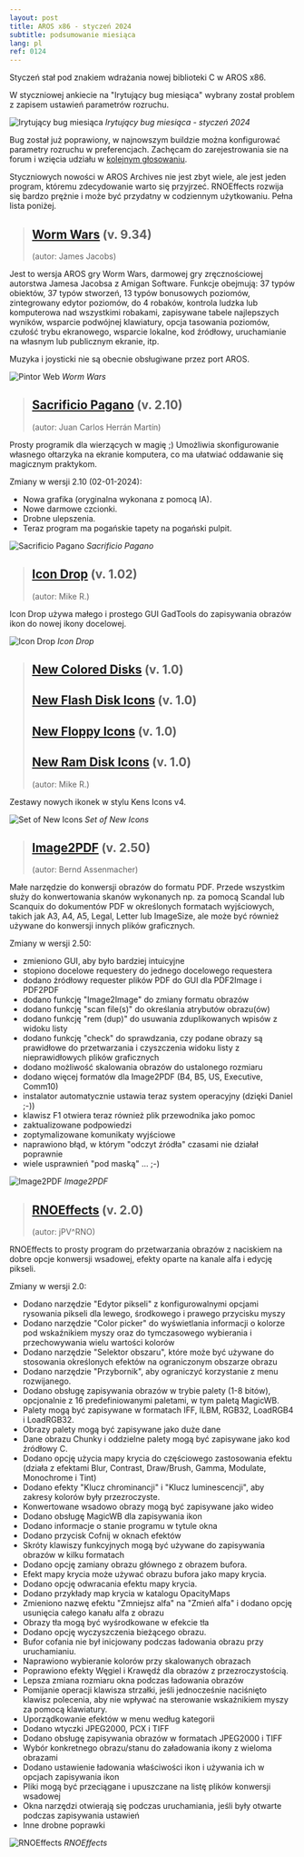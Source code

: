 ```yaml
---
layout: post
title: AROS x86 - styczeń 2024
subtitle: podsumowanie miesiąca
lang: pl
ref: 0124
---
```


Styczeń stał pod znakiem wdrażania nowej biblioteki C w AROS x86. 

W styczniowej ankiecie na "Irytujący bug miesiąca" wybrany został problem z zapisem ustawień parametrów rozruchu.

![Irytujący bug miesiąca](/assets/img/ibotm0124.jpg)
*Irytujący bug miesiąca - styczeń 2024*

Bug został już poprawiony, w najnowszym buildzie można konfigurować parametry rozruchu w preferencjach. Zachęcam do zarejestrowania sie na forum i wzięcia udziału w [kolejnym głosowaniu](https://www.arosworld.org/infusions/forum/viewthread.php?thread_id=1191&pid=3842).

Styczniowych nowości w AROS Archives nie jest zbyt wiele, ale jest jeden program, któremu zdecydowanie warto się przyjrzeć. RNOEffects rozwija się bardzo prężnie i może być przydatny w codziennym użytkowaniu. Pełna lista poniżej.

> ## [Worm Wars](http://archives.aros-exec.org/?function=showfile&file=game/action/wormwars.i386-aros.zip) (v. 9.34)
> (autor: James Jacobs)

Jest to wersja AROS gry Worm Wars, darmowej gry zręcznościowej autorstwa Jamesa Jacobsa z Amigan Software. Funkcje obejmują: 37 typów obiektów, 37 typów stworzeń, 13 typów bonusowych poziomów, zintegrowany edytor poziomów, do 4 robaków, kontrola ludzka lub komputerowa nad wszystkimi robakami, zapisywane tabele najlepszych wyników, wsparcie podwójnej klawiatury, opcja tasowania poziomów, czułość trybu ekranowego, wsparcie lokalne, kod źródłowy, uruchamianie na własnym lub publicznym ekranie, itp.

Muzyka i joysticki nie są obecnie obsługiwane przez port AROS.

![Pintor Web](/assets/img/wormwars.jpg)
*Worm Wars*

> ## [Sacrificio Pagano](http://archives.aros-exec.org/?function=showfile&file=utility/misc/sacrificiopagano.lha) (v. 2.10)
> (autor: Juan Carlos Herrán Martín)

Prosty programik dla wierzących w magię ;) Umożliwia skonfigurowanie własnego ołtarzyka na ekranie komputera, co ma ułatwiać oddawanie się magicznym praktykom.

Zmiany w wersji 2.10 (02-01-2024):

- Nowa grafika (oryginalna wykonana z pomocą IA).
- Nowe darmowe czcionki.
- Drobne ulepszenia.
- Teraz program ma pogańskie tapety na pogański pulpit.

![Sacrificio Pagano](/assets/img/pagano210.jpg)
*Sacrificio Pagano*

> ## [Icon Drop](http://archives.aros-exec.org/?function=showfile&file=graphics/icon/icondropx_12-29-23.i386-aros.zip) (v. 1.02)
> (autor: Mike R.)

Icon Drop używa małego i prostego GUI GadTools do zapisywania obrazów ikon do nowej ikony docelowej.

![Icon Drop](/assets/img/icondrop102.jpg)
*Icon Drop*

> ## [New Colored Disks](http://archives.aros-exec.org/?function=showfile&file=graphics/icon/new_colored_disks.zip) (v. 1.0)
> ## [New Flash Disk Icons](http://archives.aros-exec.org/?function=showfile&file=graphics/icon/new_flash_disk_icons.zip) (v. 1.0)
> ## [New Floppy Icons](http://archives.aros-exec.org/?function=showfile&file=graphics/icon/new_floppy_icons.zip) (v. 1.0)
> ## [New Ram Disk Icons](http://archives.aros-exec.org/?function=showfile&file=graphics/icon/new_ram_disk_icons.zip) (v. 1.0)
> (autor: Mike R.)

Zestawy nowych ikonek w stylu Kens Icons v4.

![Set of New Icons](/assets/img/newicons.jpg)
*Set of New Icons*

> ## [Image2PDF](http://archives.aros-exec.org/?function=showfile&file=office/dtp/image2pdf.i386-aros.lha) (v. 2.50)
> (autor: Bernd Assenmacher)

Małe narzędzie do konwersji obrazów do formatu PDF. Przede wszystkim służy do konwertowania skanów wykonanych np. za pomocą Scandal lub Scanquix do dokumentów PDF w określonych formatach wyjściowych, takich jak A3, A4, A5, Legal, Letter lub ImageSize, ale może być również używane do konwersji innych plików graficznych.

Zmiany w wersji 2.50:
- zmieniono GUI, aby było bardziej intuicyjne
- stopiono docelowe requestery do jednego docelowego requestera
- dodano źródłowy requester plików PDF do GUI dla PDF2Image i PDF2PDF
- dodano funkcję "Image2Image" do zmiany formatu obrazów
- dodano funkcję "scan file(s)" do określania atrybutów obrazu(ów)
- dodano funkcję "rem (dup)" do usuwania zduplikowanych wpisów z widoku listy
- dodano funkcję "check" do sprawdzania, czy podane obrazy są prawidłowe do
  przetwarzania i czyszczenia widoku listy z nieprawidłowych plików graficznych    
- dodano możliwość skalowania obrazów do ustalonego rozmiaru
- dodano więcej formatów dla Image2PDF (B4, B5, US, Executive, Comm10)
- instalator automatycznie ustawia teraz system operacyjny (dzięki Daniel ;-))
- klawisz F1 otwiera teraz również plik przewodnika jako pomoc
- zaktualizowane podpowiedzi
- zoptymalizowane komunikaty wyjściowe
- naprawiono błąd, w którym "odczyt źródła" czasami nie działał poprawnie 
- wiele usprawnień "pod maską" ... ;-)

![Image2PDF](/assets/img/img2pdf250.jpg)
*Image2PDF*

> ## [RNOEffects](http://archives.aros-exec.org/?function=showfile&file=graphics/edit/rnoeffects.i386-aros.lha) (v. 2.0)
> (autor: jPV^RNO)

RNOEffects to prosty program do przetwarzania obrazów z naciskiem na dobre opcje konwersji wsadowej, efekty oparte na kanale alfa i edycję pikseli.

Zmiany w wersji 2.0:
- Dodano narzędzie "Edytor pikseli" z konfigurowalnymi opcjami rysowania pikseli dla lewego, środkowego i prawego przycisku myszy
- Dodano narzędzie "Color picker" do wyświetlania informacji o kolorze pod wskaźnikiem myszy oraz do tymczasowego wybierania i przechowywania wielu wartości kolorów
- Dodano narzędzie "Selektor obszaru", które może być używane do stosowania określonych efektów na ograniczonym obszarze obrazu
- Dodano narzędzie "Przybornik", aby ograniczyć korzystanie z menu rozwijanego.
- Dodano obsługę zapisywania obrazów w trybie palety (1-8 bitów), opcjonalnie z 16 predefiniowanymi paletami, w tym paletą MagicWB.
- Palety mogą być zapisywane w formatach IFF, ILBM, RGB32, LoadRGB4 i LoadRGB32.
- Obrazy palety mogą być zapisywane jako duże dane
- Dane obrazu Chunky i oddzielne palety mogą być zapisywane jako kod źródłowy C.
- Dodano opcję użycia mapy krycia do częściowego zastosowania efektu (działa z efektami Blur, Contrast, Draw/Brush, Gamma, Modulate, Monochrome i Tint)
- Dodano efekty "Klucz chrominancji" i "Klucz luminescencji", aby zakresy kolorów były przezroczyste.
- Konwertowane wsadowo obrazy mogą być zapisywane jako wideo
- Dodano obsługę MagicWB dla zapisywania ikon
- Dodano informacje o stanie programu w tytule okna
- Dodano przycisk Cofnij w oknach efektów
- Skróty klawiszy funkcyjnych mogą być używane do zapisywania obrazów w kilku formatach
- Dodano opcję zamiany obrazu głównego z obrazem bufora.
- Efekt mapy krycia może używać obrazu bufora jako mapy krycia.
- Dodano opcję odwracania efektu mapy krycia.
- Dodano przykłady map krycia w katalogu OpacityMaps
- Zmieniono nazwę efektu "Zmniejsz alfa" na "Zmień alfa" i dodano opcję usunięcia całego kanału alfa z obrazu
- Obrazy tła mogą być wyśrodkowane w efekcie tła
- Dodano opcję wyczyszczenia bieżącego obrazu.
- Bufor cofania nie był inicjowany podczas ładowania obrazu przy uruchamianiu.
- Naprawiono wybieranie kolorów przy skalowanych obrazach
- Poprawiono efekty Węgiel i Krawędź dla obrazów z przezroczystością.
- Lepsza zmiana rozmiaru okna podczas ładowania obrazów
- Pomijanie operacji klawisza strzałki, jeśli jednocześnie naciśnięto klawisz polecenia, aby nie wpływać na sterowanie wskaźnikiem myszy za pomocą klawiatury.
- Uporządkowanie efektów w menu według kategorii
- Dodano wtyczki JPEG2000, PCX i TIFF
- Dodano obsługę zapisywania obrazów w formatach JPEG2000 i TIFF
- Wybór konkretnego obrazu/stanu do załadowania ikony z wieloma obrazami
- Dodano ustawienie ładowania właściwości ikon i używania ich w opcjach zapisywania ikon
- Pliki mogą być przeciągane i upuszczane na listę plików konwersji wsadowej
- Okna narzędzi otwierają się podczas uruchamiania, jeśli były otwarte podczas zapisywania ustawień
- Inne drobne poprawki

![RNOEffects](/assets/img/rnoeffects20.jpg)
*RNOEffects*
